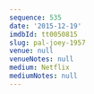 ```yaml
---
sequence: 535
date: '2015-12-19'
imdbId: tt0050815
slug: pal-joey-1957
venue: null
venueNotes: null
medium: Netflix
mediumNotes: null
---
```


